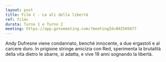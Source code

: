 ```yaml
---
layout: post
title: Film C - Le ali della libertà
ref: filmc
durata: Turno 1 e Turno 2
meeting: https://app.gotomeeting.com/?meetingId=892505077
---
```


Andy Dufresne viene condannato, benché innocente, a due ergastoli e al carcere duro. In prigione stringe amicizia con Red, sperimenta la brutalità della vita dietro le sbarre, si adatta, e vive 19 anni sognando la libertà.